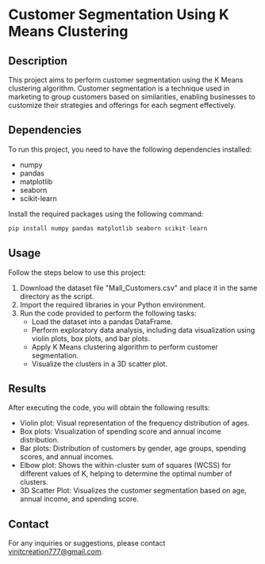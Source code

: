 # Customer Segmentation Using K Means Clustering

## Description
This project aims to perform customer segmentation using the K Means clustering algorithm. Customer segmentation is a technique used in marketing to group customers based on similarities, enabling businesses to customize their strategies and offerings for each segment effectively.

## Dependencies
To run this project, you need to have the following dependencies installed:
- numpy
- pandas
- matplotlib
- seaborn
- scikit-learn

Install the required packages using the following command:

```python
pip install numpy pandas matplotlib seaborn scikit-learn
```

## Usage
Follow the steps below to use this project:

1. Download the dataset file "Mall_Customers.csv" and place it in the same directory as the script.
2. Import the required libraries in your Python environment.
3. Run the code provided to perform the following tasks:
   - Load the dataset into a pandas DataFrame.
   - Perform exploratory data analysis, including data visualization using violin plots, box plots, and bar plots.
   - Apply K Means clustering algorithm to perform customer segmentation.
   - Visualize the clusters in a 3D scatter plot.

## Results
After executing the code, you will obtain the following results:

- Violin plot: Visual representation of the frequency distribution of ages.
- Box plots: Visualization of spending score and annual income distribution.
- Bar plots: Distribution of customers by gender, age groups, spending scores, and annual incomes.
- Elbow plot: Shows the within-cluster sum of squares (WCSS) for different values of K, helping to determine the optimal number of clusters.
- 3D Scatter Plot: Visualizes the customer segmentation based on age, annual income, and spending score.

## Contact
For any inquiries or suggestions, please contact [vinitcreation777@gmail.com](mailto:vinitcreation777@gmail.com).